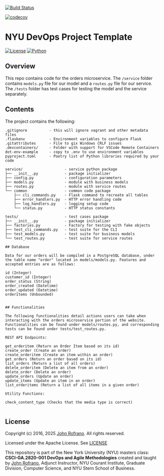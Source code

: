 [![Build Status](https://github.com/CSCI-GA-2820-SP25-001/orders/actions/workflows/workflow.yml/badge.svg)](https://github.com/CSCI-GA-2820-SP25-001/orders/actions)

[![codecov](https://codecov.io/gh/CSCI-GA-2820-SP25-001/orders/graph/badge.svg?token=7L6U3T50NL)](https://codecov.io/gh/CSCI-GA-2820-SP25-001/orders)

# NYU DevOps Project Template

[![License](https://img.shields.io/badge/License-Apache_2.0-blue.svg)](https://opensource.org/licenses/Apache-2.0)
[![Python](https://img.shields.io/badge/Language-Python-blue.svg)](https://python.org/)


## Overview

This repo contains code for the orders microservice. The `/service` folder contains `models.py` file for our model and a `routes.py` file for our service. The `/tests` folder has test cases for testing the model and the service separately.


## Contents

The project contains the following:

```text
.gitignore          - this will ignore vagrant and other metadata files
.flaskenv           - Environment variables to configure Flask
.gitattributes      - File to gix Windows CRLF issues
.devcontainers/     - Folder with support for VSCode Remote Containers
dot-env-example     - copy to .env to use environment variables
pyproject.toml      - Poetry list of Python libraries required by your code

service/                   - service python package
├── __init__.py            - package initializer
├── config.py              - configuration parameters
├── models.py              - module with business models
├── routes.py              - module with service routes
└── common                 - common code package
    ├── cli_commands.py    - Flask command to recreate all tables
    ├── error_handlers.py  - HTTP error handling code
    ├── log_handlers.py    - logging setup code
    └── status.py          - HTTP status constants

tests/                     - test cases package
├── __init__.py            - package initializer
├── factories.py           - Factory for testing with fake objects
├── test_cli_commands.py   - test suite for the CLI
├── test_models.py         - test suite for business models
└── test_routes.py         - test suite for service routes

## Database

Data for our orders will be compiled in a PostgreSQL database, under the table name "order" located in models/models.py. Features and accepted entries are as follows:

id (Integer)
customer_id (Integer)
order_status (String)
order_created (Datetime)
order_updated (Datetime)
orderitems (Unbounded)


## Functionalities

The following functionalities detail actions users can take when interacting with the orders microservice portion of the website. Functionalities can be found under models/routes.py, and corresponding tests can be found under tests/test_routes.py.

REST API Endpoints:

get_orderitem (Return an Order Item based on its id)
create_order (Create an order)
create_orderitem (Create an item within an order)
get_orders (Return an order based on its id)
list_orders (Return a list of all orders)
delete_orderitem (Delete an item from an order)
delete_order (Delete an order)
update_orders (Update an order)
update_items (Update an item in an order)
list_orderitems (Return a list of all items in a given order)

Utility Functions:

check_content_type (Checks that the media type is correct)


```

## License

Copyright (c) 2016, 2025 [John Rofrano](https://www.linkedin.com/in/JohnRofrano/). All rights reserved.

Licensed under the Apache License. See [LICENSE](LICENSE)

This repository is part of the New York University (NYU) masters class: **CSCI-GA.2820-001 DevOps and Agile Methodologies** created and taught by [John Rofrano](https://cs.nyu.edu/~rofrano/), Adjunct Instructor, NYU Courant Institute, Graduate Division, Computer Science, and NYU Stern School of Business.
